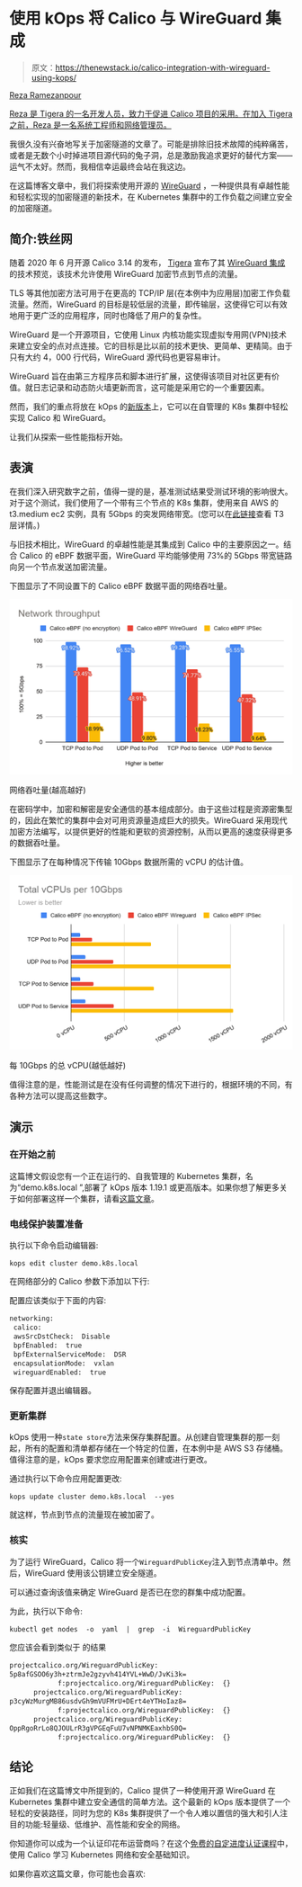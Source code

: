 # 使用 kOps 将 Calico 与 WireGuard 集成

> 原文：<https://thenewstack.io/calico-integration-with-wireguard-using-kops/>

[](https://www.linkedin.com/in/rramezanpour/)

[Reza Ramezanpour](https://www.linkedin.com/in/rramezanpour/)

[Reza 是 Tigera 的一名开发人员，致力于促进 Calico 项目的采用。在加入 Tigera 之前，Reza 是一名系统工程师和网络管理员。](https://www.linkedin.com/in/rramezanpour/)

[](https://www.linkedin.com/in/rramezanpour/)[](https://www.linkedin.com/in/rramezanpour/)

我很久没有兴奋地写关于加密隧道的文章了。可能是排除旧技术故障的纯粹痛苦，或者是无数个小时掉进项目源代码的兔子洞，总是激励我追求更好的替代方案——运气不太好。然而，我相信幸运最终会站在我这边。

在这篇博客文章中，我们将探索使用开源的 [WireGuard](https://www.wireguard.com/) ，一种提供具有卓越性能和轻松实现的加密隧道的新技术，在 Kubernetes 集群中的工作负载之间建立安全的加密隧道。

## 简介:铁丝网

随着 2020 年 6 月开源 Calico 3.14 的发布， [Tigera](http://tigera.io) 宣布了其 [WireGuard 集成](https://www.projectcalico.org/introducing-wireguard-encryption-with-calico/)的技术预览，该技术允许使用 WireGuard 加密节点到节点的流量。

TLS 等其他加密方法可用于在更高的 TCP/IP 层(在本例中为应用层)加密工作负载流量。然而，WireGuard 的目标是较低层的流量，即传输层，这使得它可以有效地用于更广泛的应用程序，同时也降低了用户的复杂性。

WireGuard 是一个开源项目，它使用 Linux 内核功能实现虚拟专用网(VPN)技术来建立安全的点对点连接。它的目标是比以前的技术更快、更简单、更精简。由于只有大约 4，000 行代码，WireGuard 源代码也更容易审计。

WireGuard 旨在由第三方程序员和脚本进行扩展，这使得该项目对社区更有价值。就日志记录和动态防火墙更新而言，这可能是采用它的一个重要因素。

然而，我们的重点将放在 kOps 的[新版本](https://kops.sigs.k8s.io/releases/1.19-notes/)上，它可以在自管理的 K8s 集群中轻松实现 Calico 和 WireGuard。

让我们从探索一些性能指标开始。

## 表演

在我们深入研究数字之前，值得一提的是，基准测试结果受测试环境的影响很大。对于这个测试，我们使用了一个带有三个节点的 K8s 集群，使用来自 AWS 的 t3.medium ec2 实例，具有 5Gbps 的突发网络带宽。(您可以在[此链接](https://aws.amazon.com/ec2/instance-types/t3/)查看 T3 层详情。)

与旧技术相比，WireGuard 的卓越性能是其集成到 Calico 中的主要原因之一。结合 Calico 的 eBPF 数据平面，WireGuard 平均能够使用 73%的 5Gbps 带宽链路向另一个节点发送加密流量。

下图显示了不同设置下的 Calico eBPF 数据平面的网络吞吐量。

![](img/163689432ad5be8c3b840641c710b24f.png)

网络吞吐量(越高越好)

在密码学中，加密和解密是安全通信的基本组成部分。由于这些过程是资源密集型的，因此在繁忙的集群中会对可用资源量造成巨大的损失。WireGuard 采用现代加密方法编写，以提供更好的性能和更软的资源控制，从而以更高的速度获得更多的数据吞吐量。

下图显示了在每种情况下传输 10Gbps 数据所需的 vCPU 的估计值。

![](img/085055d1cfc57f52736e3e4ba6d88757.png)

每 10Gbps 的总 vCPU(越低越好)

值得注意的是，性能测试是在没有任何调整的情况下进行的，根据环境的不同，有各种方法可以提高这些数字。

## 演示

### 在开始之前

这篇博文假设您有一个正在运行的、自我管理的 Kubernetes 集群，名为“demo.k8s.local ”,部署了 kOps 版本 1.19.1 或更高版本。如果你想了解更多关于如何部署这样一个集群，请看[这篇文章](https://thenewstack.io/kops-adds-support-for-calicos-ebpf-dataplane/)。

### 电线保护装置准备

执行以下命令启动编辑器:

```
kops edit cluster demo.k8s.local

```

在网络部分的 Calico 参数下添加以下行:

配置应该类似于下面的内容:

```
networking:
 calico:
 awsSrcDstCheck:  Disable
 bpfEnabled:  true
 bpfExternalServiceMode:  DSR
 encapsulationMode:  vxlan
 wireguardEnabled:  true

```

保存配置并退出编辑器。

### 更新集群

kOps 使用一种`state store`方法来保存集群配置。从创建自管理集群的那一刻起，所有的配置和清单都存储在一个特定的位置，在本例中是 AWS S3 存储桶。值得注意的是，kOps 要求您应用配置来创建或进行更改。

通过执行以下命令应用配置更改:

```
kops update cluster demo.k8s.local  --yes

```

就这样，节点到节点的流量现在被加密了。

### 核实

为了运行 WireGuard，Calico 将一个`WireguardPublicKey`注入到节点清单中。然后，WireGuard 使用该公钥建立安全隧道。

可以通过查询该值来确定 WireGuard 是否已在您的群集中成功配置。

为此，执行以下命令:

```
kubectl get nodes  -o  yaml  |  grep  -i  WireguardPublicKey

```

您应该会看到类似于
的结果

```
projectcalico.org/WireguardPublicKey:  5p8afGSOO6y3h+ztrmJe2gzyvh414YVL+WwD/JvKi3k=
            f:projectcalico.org/WireguardPublicKey:  {}
      projectcalico.org/WireguardPublicKey:  p3cyWzMurgMB86usdvGh9mVUFMrU+DErt4eYTHoIaz8=
            f:projectcalico.org/WireguardPublicKey:  {}
      projectcalico.org/WireguardPublicKey:  OppRgoRrLo8QJOULrR3gVPGEqFuU7vNPNMKEaxhbS0Q=
            f:projectcalico.org/WireguardPublicKey:  {}

```

## 结论

正如我们在这篇博文中所提到的，Calico 提供了一种使用开源 WireGuard 在 Kubernetes 集群中建立安全通信的简单方法。这个最新的 kOps 版本提供了一个轻松的安装路径，同时为您的 K8s 集群提供了一个令人难以置信的强大和引人注目的功能:轻量级、低维护、高性能和安全的网络。

你知道你可以成为一个认证印花布运营商吗？在这个[免费的自定进度认证课程](https://academy.tigera.io/course/certified-calico-operator-level-1/)中，使用 Calico 学习 Kubernetes 网络和安全基础知识。

如果你喜欢这篇文章，你可能也会喜欢:

<svg xmlns:xlink="http://www.w3.org/1999/xlink" viewBox="0 0 68 31" version="1.1"><title>Group</title> <desc>Created with Sketch.</desc></svg>